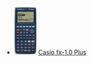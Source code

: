 - [<img src="../calculators/Casio_fx-1.0_Plus/render.jpg" height="110">](../calculators/Casio_fx-1.0_Plus/page.md) [Casio fx-1.0 Plus](../calculators/Casio_fx-1.0_Plus/page.md)
